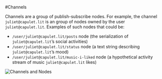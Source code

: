 #Channels

Channels are a group of publish-subscribe nodes. For example, the channel `juliet@capulet.lit` is an group of nodes owned by the user `juliet@capulet.lit`. Examples of such nodes that could be:

- `/user/juliet@capulet.lit/posts` node (the serialization of `juliet@capulet.lit`’s social activities)
- `/user/juliet@capulet.lit/status` node (a text string describing `juliet@capulet.lit`’s mood)
- `/user/juliet@capulet.lit/music-i-liked` node (a hypothetical activity stream of music `juliet@capulet.lit` likes)

![Channels and Nodes](http://peergos.org/theme/img/diagrams/channel%20hierachy.png "Channels and Nodes")
